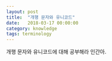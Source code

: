 ```yaml
---
layout: post
title:  "개행 문자와 유니코드"
date:   2018-03-17 00:00:00
category: knowledge
tags: terminology
---
```


개행 문자와 유니코드에 대해 공부해라 인간아.